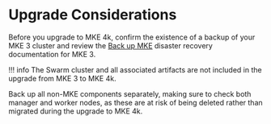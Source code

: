 # Upgrade Considerations

Before you upgrade to MKE 4k, confirm the existence of a backup of your MKE 3
cluster and review the [Back up
MKE](https://docs.mirantis.com/mke/current/ops/disaster-recovery.html) disaster
recovery documentation for MKE 3.

!!! info
    The Swarm cluster and all associated artifacts are not included in the upgrade from MKE 3 to MKE 4k.

Back up all non-MKE components separately, making sure to check both manager
and worker nodes, as these are at risk of being deleted rather than migrated
during the upgrade to MKE 4k.